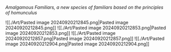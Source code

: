 _Amalgamous Familiars, a new species of familiars based on the principles of homunculus_

![[./Art/Pasted image 20240920212845.png|Pasted image 20240920212845.png]]
![[./Art/Pasted image 20240920212853.png|Pasted image 20240920212853.png]]
![[./Art/Pasted image 20240920212857.png|Pasted image 20240920212857.png]]
![[./Art/Pasted image 20240920212904.png|Pasted image 20240920212904.png]]